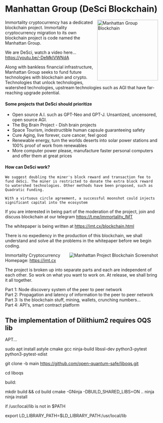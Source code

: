 # Manhattan Group (DeSci Blockchain)

<img align="right" src="https://imt.cx/assets/img/logo/mhg.png" width="200" alt="Manhattan Group Blockchain">

Immortality cryptocurrency has a dedicated blockchain project. Immortality cryptocurrency migration to its own blockchain project is code named the Manhattan Group.

We are DeSci, watch a video here... https://youtu.be/-DeMklVWNdA

Along with bankless financial infrastructure, Manhattan Group seeks to fund future technologies with blockchain and crypto. Technologies that unlock technologies, watershed technologies, upstream technologies such as AGI that have far-reaching upgrade potential.

#### Some projects that DeSci should prioritize
- Open source A.I. such as GPT-Neo and GPT-J. Unsantized, uncensored, open source AGI.
- The Big Brain Project - Dish brain projects
- Space Tourism, indestructible human capsule guaranteeing safety
- Cure Aging, live forever, cure cancer, feel good
- Renewable energy, turn the worlds deserts into solar power stations and 100% proof of work from renewables
- More computer power please, manufacture faster personal computers and offer them at great prices

#### How can DeSci work?

```We suggest doubling the miner's block reward and transaction fee to fund deSci. The miner is restricted to donate the extra block reward to watershed technologies. Other methods have been proposed, such as Quadratic Funding.```

```With a virtuous circle agreement, a successful moonshot could injects significant capital into the ecosystem```

If you are interested in being part of the moderation of the project, join and discuss blockchain at our telegram https://t.me/immortality_IMT

The whitepaper is being written at https://imt.cx/blockchain.html

There is no expediency in the production of this blockchain, we shall understand and solve all the problems in the whitepaper before we begin coding.

<img align="right" src="https://github.com/Immortality-IMT/Manhattan-Project/blob/main/blockchain%20and%20cryptocurrency/screenshot_wallet.png" alt="Manhattan Project Blockchain Screenshot">

Immortality Cryptocurrency
Homepage: https://imt.cx

The project is broken up into separate parts and each are independent of each other. So work on what you want to work on. At release, we shall bring it all together.

Part 1: Node discovery system of the peer to peer network<br />
Part 2: Propagation and latency of information to the peer to peer network<br />
Part 3: Is the blockchain stuff, mining, wallets, crunching numbers...<br />
Part 4: API's, smart contract platform<br />

The implementation of Dilithium2 requires OQS lib
--------------------------------------------------
APT...

 sudo apt install astyle cmake gcc ninja-build libssl-dev python3-pytest python3-pytest-xdist
 
 git clone -b main https://github.com/open-quantum-safe/liboqs.git
 
 cd liboqs

build:

 mkdir build && cd build
 cmake -GNinja -DBUILD_SHARED_LIBS=ON ..
 ninja
 ninja install

if /usr/local/lib is not in $PATH
 
 export LD_LIBRARY_PATH=$LD_LIBRARY_PATH:/usr/local/lib

